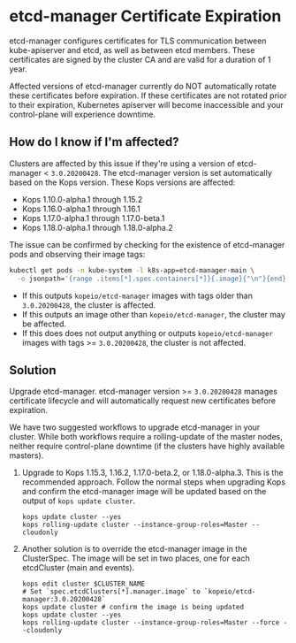 # etcd-manager Certificate Expiration

etcd-manager configures certificates for TLS communication between kube-apiserver and etcd, as well as between etcd members.
These certificates are signed by the cluster CA and are valid for a duration of 1 year.

Affected versions of etcd-manager currently do NOT automatically rotate these certificates before expiration.
If these certificates are not rotated prior to their expiration, Kubernetes apiserver will become inaccessible and your control-plane will experience downtime.

## How do I know if I'm affected?

Clusters are affected by this issue if they're using a version of etcd-manager < `3.0.20200428`.
The etcd-manager version is set automatically based on the Kops version.
These Kops versions are affected:

* Kops 1.10.0-alpha.1 through 1.15.2
* Kops 1.16.0-alpha.1 through 1.16.1
* Kops 1.17.0-alpha.1 through 1.17.0-beta.1
* Kops 1.18.0-alpha.1 through 1.18.0-alpha.2

The issue can be confirmed by checking for the existence of etcd-manager pods and observing their image tags:

```bash
kubectl get pods -n kube-system -l k8s-app=etcd-manager-main \
  -o jsonpath='{range .items[*].spec.containers[*]}{.image}{"\n"}{end}'
```

* If this outputs `kopeio/etcd-manager` images with tags older than `3.0.20200428`, the cluster is affected.
* If this outputs an image other than `kopeio/etcd-manager`, the cluster may be affected.
* If this does does not output anything or outputs `kopeio/etcd-manager` images with tags >= `3.0.20200428`, the cluster is not affected.

## Solution

Upgrade etcd-manager. etcd-manager version >= `3.0.20200428` manages certificate lifecycle and will automatically request new certificates before expiration.

We have two suggested workflows to upgrade etcd-manager in your cluster. While both workflows require a rolling-update of the master nodes, neither require control-plane downtime (if the clusters have highly available masters).

1. Upgrade to Kops 1.15.3, 1.16.2, 1.17.0-beta.2, or 1.18.0-alpha.3.
   This is the recommended approach.
   Follow the normal steps when upgrading Kops and confirm the etcd-manager image will be updated based on the output of `kops update cluster`.
   ```
   kops update cluster --yes
   kops rolling-update cluster --instance-group-roles=Master --cloudonly
   ```
2. Another solution is to override the etcd-manager image in the ClusterSpec.
   The image will be set in two places, one for each etcdCluster (main and events).
   ```
   kops edit cluster $CLUSTER_NAME
   # Set `spec.etcdClusters[*].manager.image` to `kopeio/etcd-manager:3.0.20200428`
   kops update cluster # confirm the image is being updated
   kops update cluster --yes
   kops rolling-update cluster --instance-group-roles=Master --force --cloudonly
   ```
